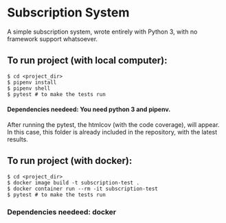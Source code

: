 # Subscription System

A simple subscription system, wrote entirely with Python 3, with no framework support whatsoever.

## To run project (with local computer):
    $ cd <project_dir>
    $ pipenv install
    $ pipenv shell
    $ pytest # to make the tests run

#### Dependencies needeed: You need python 3 and pipenv.

After running the pytest, the htmlcov (with the code coverage), will appear.
In this case, this folder is already included in the repository, with the latest results.

## To run project (with docker):
    $ cd <project_dir>
    $ docker image build -t subscription-test .
    $ docker container run --rm -it subscription-test
    $ pytest # to make the tests run

### Dependencies needeed: docker
